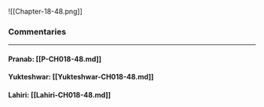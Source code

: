 ![[Chapter-18-48.png]]

### Commentaries

---

#### Pranab: [[P-CH018-48.md]]

#### Yukteshwar: [[Yukteshwar-CH018-48.md]]

#### Lahiri: [[Lahiri-CH018-48.md]]
